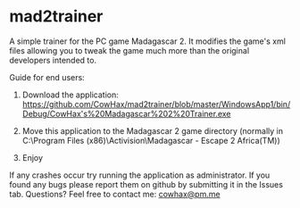 # mad2trainer
A simple trainer for the PC game Madagascar 2.
It modifies the game's xml files allowing you to tweak the game much more than the original developers intended to.

Guide for end users:
1. Download the application:
https://github.com/CowHax/mad2trainer/blob/master/WindowsApp1/bin/Debug/CowHax's%20Madagascar%202%20Trainer.exe

2. Move this application to the Madagascar 2 game directory (normally in C:\Program Files (x86)\Activision\Madagascar - Escape 2 Africa(TM)\)

3. Enjoy

If any crashes occur try running the application as administrator. 
If you found any bugs please report them on github by submitting it in the Issues tab.
Questions? Feel free to contact me: cowhax@pm.me
